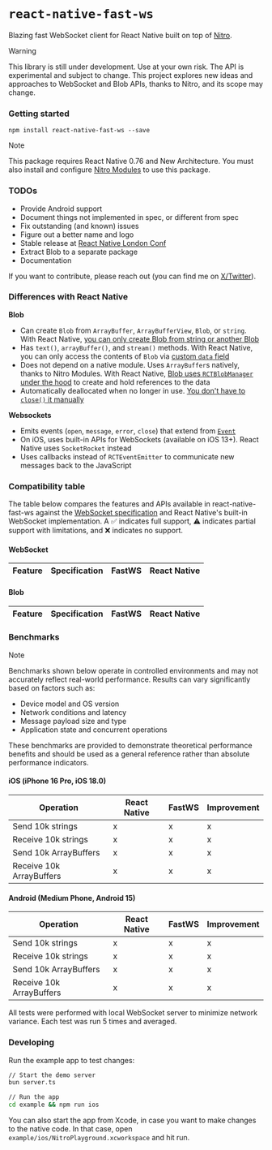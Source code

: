 `react-native-fast-ws`
======

Blazing fast WebSocket client for React Native built on top of [Nitro](https://mrousavy.github.io/nitro).

> [!WARNING]
> This library is still under development. Use at your own risk. The API is experimental and subject to change. This project explores new ideas and approaches to WebSocket and Blob APIs, thanks to Nitro, and its scope may change.

### Getting started

```
npm install react-native-fast-ws --save
```

> [!NOTE]
> This package requires React Native 0.76 and New Architecture. You must also install and configure [Nitro Modules](https://github.com/mrousavy/nitro) to use this package.

### TODOs

- Provide Android support
- Document things not implemented in spec, or different from spec
- Fix outstanding (and known) issues
- Figure out a better name and logo
- Stable release at [React Native London Conf](https://www.reactnativelondon.co.uk)
- Extract Blob to a separate package
- Documentation

If you want to contribute, please reach out (you can find me on [X/Twitter](https://x.com/grabbou)).

### Differences with React Native

**Blob**
- Can create `Blob` from `ArrayBuffer`, `ArrayBufferView`, `Blob`, or `string`. With React Native, [you can only create Blob from string or another Blob](https://github.com/facebook/react-native/blob/main/packages/react-native/Libraries/Blob/BlobManager.js#L69-L73)
- Has `text()`, `arrayBuffer()`, and `stream()` methods. With React Native, you can only access the contents of `Blob` via [custom `data` field](https://github.com/facebook/react-native/blob/main/packages/react-native/Libraries/Blob/Blob.js#L75-L82)
- Does not depend on a native module. Uses `ArrayBuffer`s natively, thanks to Nitro Modules. With React Native, [Blob uses `RCTBlobManager` under the hood](https://github.com/facebook/react-native/blob/bd323929dc5be5666ee36043babec7d981a095dc/packages/react-native/Libraries/Blob/RCTBlobManager.h#L15) to create and hold references to the data
- Automatically deallocated when no longer in use. [You don't have to `close()` it manually](https://github.com/facebook/react-native/blob/bd323929dc5be5666ee36043babec7d981a095dc/packages/react-native/Libraries/Blob/Blob.js#L122-L138)

**Websockets**
- Emits events (`open`, `message`, `error`, `close`) that extend from [`Event`](https://dom.spec.whatwg.org/#event)
- On iOS, uses built-in APIs for WebSockets (available on iOS 13+). React Native uses `SocketRocket` instead
- Uses callbacks instead of `RCTEventEmitter` to communicate new messages back to the JavaScript

### Compatibility table

The table below compares the features and APIs available in react-native-fast-ws against the [WebSocket specification](https://websockets.spec.whatwg.org/) and React Native's built-in WebSocket implementation. A ✅ indicates full support, ⚠️ indicates partial support with limitations, and ❌ indicates no support.

#### WebSocket

| Feature | Specification | FastWS | React Native |
|---------|--------------|-----------------------|------------------------|

#### Blob

| Feature | Specification | FastWS | React Native |
|---------|--------------|-----------------------|------------------------|

### Benchmarks

> [!NOTE]
> Benchmarks shown below operate in controlled environments and may not accurately reflect real-world performance. Results can vary significantly based on factors such as:
> - Device model and OS version
> - Network conditions and latency
> - Message payload size and type
> - Application state and concurrent operations

These benchmarks are provided to demonstrate theoretical performance benefits and should be used as a general reference rather than absolute performance indicators.

#### iOS (iPhone 16 Pro, iOS 18.0)

| Operation | React Native | FastWS | Improvement |
|-----------|--------------|--------|-------------|
| Send 10k strings | x | x | x |
| Receive 10k strings | x | x | x |
| Send 10k ArrayBuffers | x | x | x |
| Receive 10k ArrayBuffers | x | x | x |

#### Android (Medium Phone, Android 15)

| Operation | React Native | FastWS | Improvement |
|-----------|--------------|--------|-------------|
| Send 10k strings | x | x | x |
| Receive 10k strings | x | x | x |
| Send 10k ArrayBuffers | x | x | x |
| Receive 10k ArrayBuffers | x | x | x |

All tests were performed with local WebSocket server to minimize network variance. Each test was run 5 times and averaged.

### Developing

Run the example app to test changes:

```bash
// Start the demo server
bun server.ts

// Run the app
cd example && npm run ios
```

You can also start the app from Xcode, in case you want to make changes to the native code. In that case, open `example/ios/NitroPlayground.xcworkspace` and hit run.
